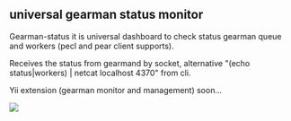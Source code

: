 universal gearman status monitor
--------------

Gearman-status it is universal dashboard to check status gearman queue and workers (pecl and pear client supports).

Receives the status from gearmand by socket, alternative "(echo status|workers) | netcat localhost 4370" from cli.

Yii extension (gearman monitor and management) soon...

![](http://files.nosfire.ru/i/3609c0bb26b034e41ba67095f9f92ef0.png)
